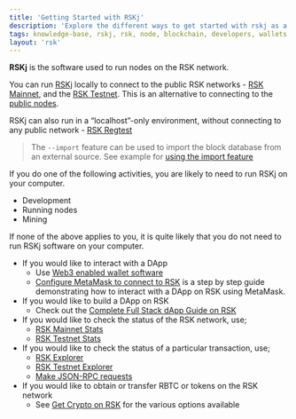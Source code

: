 ```yaml
---
title: 'Getting Started with RSKj'
description: 'Explore the different ways to get started with rskj as a developer, node runner or as miner on RSK '
tags: knowledge-base, rskj, rsk, node, blockchain, developers, wallets
layout: 'rsk'
---
```


**RSKj** is the software used to run nodes on the RSK network.

You can run
[RSKj](/rsk/node/) locally to connect to the public RSK networks -
[RSK Mainnet](https://explorer.rsk.co/), and the
[RSK Testnet](https://explorer.testnet.rsk.co/).
This is an alternative to connecting to the
[public nodes](/rsk/public-nodes/).

RSKj can also run in a “localhost”-only environment, without connecting to any public network - [RSK Regtest](/rsk/node/configure/switch-network/#regtest)

> The `--import` feature can be used to import the block database from an external source. See example for [using the import feature](/kb/rskj-for-developers/#import-rskj) 

If you do one of the following activities, you are likely to need to run RSKj on your computer.

- Development <!-- → /kb/rskj-for-developers TODO add link -->
- Running nodes <!-- → /kb/rskj-for-node-runners  TODO add link -->
- Mining <!-- → /kb/rskj-for-miners TODO add link -->

If none of the above applies to you, it is quite likely that you do not need to run RSKj software on your computer.

- If you would like to interact with a DApp
  - Use [Web3 enabled wallet software](https://developers.rsk.co/wallet/use) 
  <!-- (URL) → /kb/dapps-web3 -->
  - [Configure MetaMask to connect to RSK](https://developers.rsk.co/tutorials/ethereum-devs/remix-and-metamask-with-rsk-testnet/)
    is a step by step guide demonstrating how to interact with a DApp on RSK using MetaMask.
- If you would like to build a DApp on RSK
    - Check out the [Complete Full Stack dApp Guide on RSK](https://developers.rsk.co/guides/full-stack-dapp-on-rsk/part1-overview/)
- If you would like to check the status of the RSK network, use;
  - [RSK Mainnet Stats](https://stats.rsk.co/)
  - [RSK Testnet Stats](https://stats.testnet.rsk.co/)
- If you would like to check the status of a particular transaction, use;
  - [RSK Explorer](https://explorer.rsk.co/)
  - [RSK Testnet Explorer](https://explorer.testnet.rsk.co/)
  - [Make JSON-RPC requests](/rsk/node/architecture/json-rpc/)
- If you would like to obtain or transfer RBTC or tokens on the RSK network
  - See [Get Crypto on RSK](https://developers.rsk.co/kb/get-crypto-on-rsk) for the various options available
